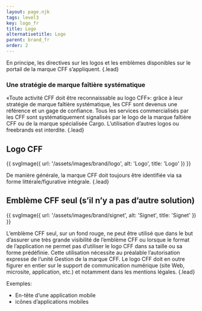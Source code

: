 ```yaml
---
layout: page.njk
tags: level3
key: logo_fr
title: Logo
alternativetitle: Logo
parent: brand_fr
order: 2
---
```


En principe, les directives sur les logos et les emblèmes disponibles sur le <sbb-link variant="inline" type="button" target="_blank" href="https://brand.sbb.ch/document/4">portail de la marque CFF</sbb-link> s’appliquent. {.lead}

### Une stratégie de marque faîtière systématique
«Toute activité CFF doit être reconnaissable au logo CFF»: grâce à leur stratégie de marque faîtière systématique, les CFF sont devenus une référence et un gage de confiance. Tous les services commercialisés par les CFF sont systématiquement signalisés par le logo de la marque faîtière CFF ou de la marque spécialisée Cargo. L’utilisation d’autres logos ou freebrands est interdite. {.lead}

## Logo CFF
{{ svgImage({
    url: '/assets/images/brand/logo',
    alt: 'Logo',
    title: 'Logo'
}) }}

De manière générale, la marque CFF doit toujours être identifiée via sa forme littérale/figurative intégrale. {.lead}


## Emblème CFF seul (s’il n’y a pas d’autre solution)
{{ svgImage({
    url: '/assets/images/brand/signet',
    alt: 'Signet',
    title: 'Signet'
}) }}

L’emblème CFF seul, sur un fond rouge, ne peut être utilisé que dans le but d’assurer une très grande visibilité de l’emblème CFF ou lorsque le format de l’application ne permet pas d’utiliser le logo CFF dans sa taille ou sa forme prédéfinie. Cette utilisation nécessite au préalable l’autorisation expresse de l’unité Gestion de la marque CFF. Le logo CFF doit en outre figurer en entier sur le support de communication numérique (site Web, microsite, application, etc.) et notamment dans les mentions légales. {.lead}

Exemples:
- <sbb-link variant="inline" type="button" href="/{{page.lang}}/design-system/mobile/components/header/">En-tête d’une application mobile</sbb-link>
- <sbb-link variant="inline" type="button" href="/{{page.lang}}/guidelines/regulations/app-icons/">icônes d’applications mobiles</sbb-link>